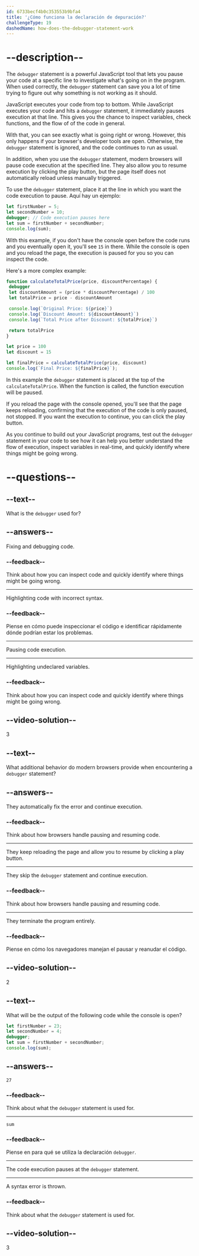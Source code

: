 ```yaml
---
id: 6733becf4b0c353553b9bfa4
title: '¿Cómo funciona la declaración de depuración?'
challengeType: 19
dashedName: how-does-the-debugger-statement-work
---
```


# --description--

The `debugger` statement is a powerful JavaScript tool that lets you pause your code at a specific line to investigate what's going on in the program. When used correctly, the `debugger` statement can save you a lot of time trying to figure out why something is not working as it should.

JavaScript executes your code from top to bottom. While JavaScript executes your code and hits a `debugger` statement, it immediately pauses execution at that line. This gives you the chance to inspect variables, check functions, and the flow of of the code in general.

With that, you can see exactly what is going right or wrong. However, this only happens if your browser's developer tools are open. Otherwise, the `debugger` statement is ignored, and the code continues to run as usual.

In addition, when you use the `debugger` statement, modern browsers will pause code execution at the specified line. They also allow you to resume execution by clicking the play button, but the page itself does not automatically reload unless manually triggered.

To use the `debugger` statement, place it at the line in which you want the code execution to pause. Aquí hay un ejemplo:

```js
let firstNumber = 5;
let secondNumber = 10;
debugger; // Code execution pauses here
let sum = firstNumber + secondNumber;
console.log(sum);
```

With this example, if you don't have the console open before the code runs and you eventually open it, you'll see `15` in there. While the console is open and you reload the page, the execution is paused for you so you can inspect the code. 

Here's a more complex example:

```js
function calculateTotalPrice(price, discountPercentage) {
 debugger
 let discountAmount = (price * discountPercentage) / 100
 let totalPrice = price - discountAmount

 console.log(`Original Price: ${price}`)
 console.log(`Discount Amount: ${discountAmount}`)
 console.log(`Total Price after Discount: ${totalPrice}`)

 return totalPrice
}

let price = 100
let discount = 15

let finalPrice = calculateTotalPrice(price, discount)
console.log(`Final Price: ${finalPrice}`);
```

In this example the `debugger` statement is placed at the top of the `calculateTotalPrice`. When the function is called, the function execution will be paused.

If you reload the page with the console opened, you'll see that the page keeps reloading, confirming that the execution of the code is only paused, not stopped. If you want the execution to continue, you can click the play button.

As you continue to build out your JavaScript programs, test out the `debugger` statement in your code to see how it can help you better understand the flow of execution, inspect variables in real-time, and quickly identify where things might be going wrong.

# --questions--

## --text--

What is the `debugger` used for?

## --answers--

Fixing and debugging code.

### --feedback--

Think about how you can inspect code and quickly identify where things might be going wrong.

---

Highlighting code with incorrect syntax.

### --feedback--

Piense en cómo puede inspeccionar el código e identificar rápidamente dónde podrían estar los problemas.

---

Pausing code execution.

---

Highlighting undeclared variables.

### --feedback--

Think about how you can inspect code and quickly identify where things might be going wrong.

## --video-solution--

3

## --text--

What additional behavior do modern browsers provide when encountering a `debugger` statement?

## --answers--

They automatically fix the error and continue execution.

### --feedback--

Think about how browsers handle pausing and resuming code.

---

They keep reloading the page and allow you to resume by clicking a play button.

---

They skip the `debugger` statement and continue execution.

### --feedback--

Think about how browsers handle pausing and resuming code.

---

They terminate the program entirely.

### --feedback--

Piense en cómo los navegadores manejan el pausar y reanudar el código.

## --video-solution--

2

## --text--

What will be the output of the following code while the console is open?

```js
let firstNumber = 23;
let secondNumber = 4;
debugger;
let sum = firstNumber + secondNumber;
console.log(sum);
```

## --answers--

`27`

### --feedback--

Think about what the `debugger` statement is used for.

---

`sum`

### --feedback--

Piense en para qué se utiliza la declaración `debugger`.

---

The code execution pauses at the `debugger` statement.

---

A syntax error is thrown.

### --feedback--

Think about what the `debugger` statement is used for.

## --video-solution--

3
